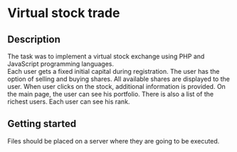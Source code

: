 # Virtual stock trade

## Description
The task was to implement a virtual stock exchange using PHP and JavaScript programming languages.  
Each user gets a fixed initial capital during registration. The user has the option of selling and buying shares. All available shares are displayed to the user. When user clicks on the stock, additional information is provided. On the main page, the user can see his portfolio. There is also a list of the richest users. Each user can see his rank.

## Getting started
Files should be placed on a server where they are going to be executed.
